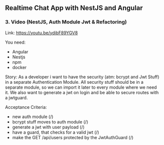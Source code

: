 ## Realtime Chat App with NestJS and Angular
### 3. Video (NestJS, Auth Module Jwt & Refactoring)
Link: https://youtu.be/ydibF89YGV8

You need:
- Angular
- Nestjs
- npm
- docker

Story:
As a developer i want to have the security (atm: bcrypt and Jwt Stuff) in a separate Authentication Module.
All security stuff should be in a separate module, so we can import it later to every module where we need it.
We also want to generate a jwt on login and be able to secure routes with a jwtguard.

Acceptance Criteria:
- new auth module (/)
- bcrypt stuff moves to auth module (/)
- generate a jwt with user payload (/)
- have a guard, that checks for a valid jwt (/)
- make the GET /api/users protected by the JwtAuthGuard (/)